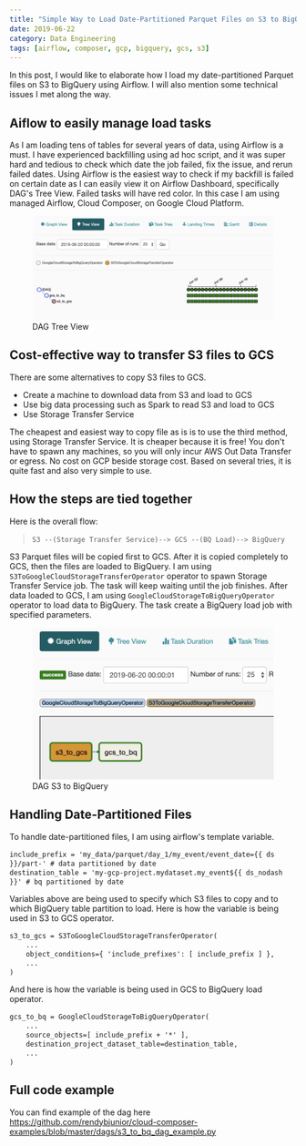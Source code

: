 ```yaml
---
title: "Simple Way to Load Date-Partitioned Parquet Files on S3 to BigQuery using Cloud Composer"
date: 2019-06-22
category: Data Engineering
tags: [airflow, composer, gcp, bigquery, gcs, s3]
---
```


In this post, I would like to elaborate how I load my date-partitioned Parquet files on S3 to BigQuery using Airflow. I will also mention some technical issues I met along the way.

## Aiflow to easily manage load tasks
As I am loading tens of tables for several years of data, using Airflow is a must. I have experienced backfilling using ad hoc script, and it was super hard and tedious to check which date the job failed, fix the issue, and rerun failed dates. Using Airflow is the easiest way to check if my backfill is failed on certain date as I can easily view it on Airflow Dashboard, specifically  DAG's Tree View. Failed tasks will have red color. In this case I am using managed Airflow, Cloud Composer, on Google Cloud Platform.

<figure class="third">
	<img src="/assets/images/dag_tree_view.png">
  <figcaption>DAG Tree View</figcaption>
</figure>

## Cost-effective way to transfer S3 files to GCS
There are some alternatives to copy S3 files to GCS.
- Create a machine to download data from S3 and load to GCS
- Use big data processing such as Spark to read S3 and load to GCS
- Use Storage Transfer Service

The cheapest and easiest way to copy file as is is to use the third method, using Storage Transfer Service. It is cheaper because it is free! You don't have to spawn any machines, so you will only incur AWS Out Data Transfer or egress. No cost on GCP beside storage cost. Based on several tries, it is quite fast and also very simple to use.

## How the steps are tied together
Here is the overall flow:
> `S3 --(Storage Transfer Service)--> GCS --(BQ Load)--> BigQuery`

S3 Parquet files will be copied first to GCS. After it is copied completely to GCS, then the files are loaded to BigQuery. I am using `S3ToGoogleCloudStorageTransferOperator` operator to spawn Storage Transfer Service job. The task will keep waiting until the job finishes. After data loaded to GCS, I am using `GoogleCloudStorageToBigQueryOperator` operator to load data to BigQuery. The task create a BigQuery load job with specified parameters.

<figure class="third">
	<img src="/assets/images/s3_to_bq_dag.png">
  <figcaption>DAG S3 to BigQuery</figcaption>
</figure>

## Handling Date-Partitioned Files
To handle date-partitioned files, I am using airflow's template variable.
```
include_prefix = 'my_data/parquet/day_1/my_event/event_date={{ ds }}/part-' # data partitioned by date
destination_table = 'my-gcp-project.mydataset.my_event${{ ds_nodash }}' # bq partitioned by date
```
Variables above are being used to specify which S3 files to copy and to which BigQuery table partition to load. Here is how the variable is being used in S3 to GCS operator.
```
s3_to_gcs = S3ToGoogleCloudStorageTransferOperator(
    ...
    object_conditions={ 'include_prefixes': [ include_prefix ] },
    ...
)
```
And here is how the variable is being used in GCS to BigQuery load operator.
```
gcs_to_bq = GoogleCloudStorageToBigQueryOperator(
    ...
    source_objects=[ include_prefix + '*' ],
    destination_project_dataset_table=destination_table,
    ...
)
```

## Full code example
You can find example of the dag here https://github.com/rendybjunior/cloud-composer-examples/blob/master/dags/s3_to_bq_dag_example.py
